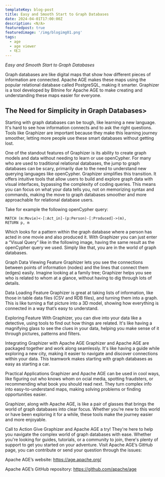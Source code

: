 ```yaml
---
templateKey: blog-post
title: Easy and Smooth Start to Graph Databases
date: 2024-04-01T17:00:00Z
description: <N/A>
featuredpost: true
featuredimage: '/img/blogimg01.png'
tags: 
  - age
  - age viewer
  - 태그
---
```


*Easy and Smooth Start to Graph Databases*

Graph databases are like digital maps that show how different pieces of information are connected. Apache AGE makes these maps using the popular relational database called PostgreSQL, making it smarter. Graphizer is a tool developed by Bitnine for Apache AGE to make creating and understanding these maps easier for everyone.

<h2>The Need for Simplicity in Graph Databases></h2>
Starting with graph databases can be tough, like learning a new language. It's hard to see how information connects and to ask the right questions. Tools like Graphizer are important because they make this learning journey smoother, letting more people use these smart databases without getting lost.

One of the standout features of Graphizer is its ability to create graph models and data without needing to learn or use openCypher. For many who are used to traditional relational databases, the jump to graph databases can be scary, primarily due to the need to understand new querying languages like openCypher. Graphizer simplifies this transition. It offers intuitive tools that allow users to build and explore graph data with visual interfaces, bypassing the complexity of coding queries. This means you can focus on what your data tells you, not on memorizing syntax and commands, making the move to graph databases smoother and more approachable for relational database users.

Take for example the following openCypher query:

```
MATCH (m:Movie)<-[:Act_in]-(p:Person)-[:Produced]->(m),
RETURN p, m
```

Which looks for a pattern within the graph database where a person has acted in one movie and also produced it. With Graphizer you can just enter a “Visual Query” like in the following image, having the same result as the openCypher query we used. Simply like that, you are in the world of graph databases.

Graph Data Viewing Feature
Graphizer lets you see the connections between points of information (nodes) and the lines that connect them (edges) easily. Imagine looking at a family tree; Graphizer helps you see who is related to whom at a glance, without having to dig through lots of details.

Data Loading Feature
Graphizer is great at taking lists of information, like those in table data files (CSV and RDB files), and turning them into a graph. This is like turning a flat picture into a 3D model, showing how everything is connected in a way that’s easy to understand.

Exploring Feature
With Graphizer, you can dive into your data like a detective, using tools to find out how things are related. It's like having a magnifying glass to see the clues in your data, helping you make sense of it through pictures, patterns and filters.

Integrating Graphizer with Apache AGE
Graphizer and Apache AGE are packaged together and work along seamlessly. It's like having a guide while exploring a new city, making it easier to navigate and discover connections within your data. This teamwork makes starting with graph databases as easy as starting a car.

Practical Applications
Graphizer and Apache AGE can be used in cool ways, like figuring out who knows whom on ocial media, spotting fraudsters, or recommending what book you should read next. They turn complex info into easy-to-understand maps, making solving problems or finding opportunities easier.

Graphizer, along with Apache AGE, is like a pair of glasses that brings the world of graph databases into clear focus. Whether you're new to this world or have been exploring it for a while, these tools make the journey easier and more enjoyable.

Call to Action
Give Graphizer and Apache AGE a try! They're here to help you navigate the complex world of graph databases with ease. Whether you're looking for guides, tutorials, or a community to join, there's plenty of support to get you started on your adventure. Visit Apache AGE’s GitHub page, you can contribute or send your question through the issues:

Apache AGE’s website: https://age.apache.org/

Apache AGE’s GitHub repository: https://github.com/apache/age